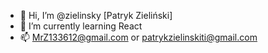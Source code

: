 - 👋 Hi, I’m @zielinsky [Patryk Zieliński]
- 🌱 I’m currently learning React
- 📫 MrZ133612@gmail.com or patrykzielinskiti@gmail.com

<!---
zielinsky/zielinsky is a ✨ special ✨ repository because its `README.md` (this file) appears on your GitHub profile.
You can click the Preview link to take a look at your changes.
--->

